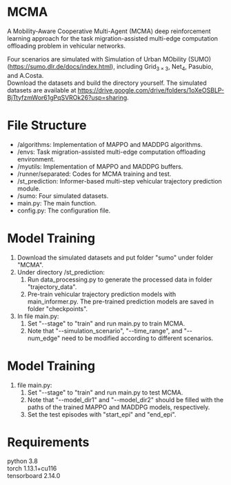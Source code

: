 # MCMA
A Mobility-Aware Cooperative Multi-Agent (MCMA) deep reinforcement learning approach for the task migration-assisted multi-edge computation offloading problem in vehicular networks.

Four scenarios are simulated with Simulation of Urban MObility (SUMO) (https://sumo.dlr.de/docs/index.html), including $\mathrm{Grid}_{3\times 3}$, $\mathrm{Net}_4$, Pasubio, and A.Costa.  
Download the datasets and build the directory yourself. The simulated datasets are available at https://drive.google.com/drive/folders/1oXeOSBLP-BjTtyfzmWor61gPqSVROk26?usp=sharing.

# File Structure
* /algorithms: Implementation of MAPPO and MADDPG algorithms.
* /envs: Task migration-assisted multi-edge computation offloading environment.
* /myutils: Implementation of MAPPO and MADDPG buffers.
* /runner/separated: Codes for MCMA training and test.
* /st_prediction: Informer-based multi-step vehicular trajectory prediction module.
* /sumo: Four simulated datasets.
* main.py: The main function.
* config.py: The configuration file.

# Model Training
1. Download the simulated datasets and put folder "sumo" under folder "MCMA".
2. Under directory /st_prediction:  
   1) Run data_processing.py to generate the processed data in folder "trajectory_data".  
   2) Pre-train vehicular trajectory prediction models with main_informer.py. The pre-trained prediction models are saved in folder "checkpoints".
4. In file main.py:  
   1) Set "--stage" to "train" and run main.py to train MCMA.  
   2) Note that "--simulation_scenario", "--time_range", and "--num_edge" need to be modified according to different scenarios.

# Model Training
1. file main.py:  
   1) Set "--stage" to "train" and run main.py to test MCMA.  
   2) Note that "--model_dir1" and "--model_dir2" should be filled with the paths of the trained MAPPO and MADDPG models, respectively.  
   3) Set the test episodes with "start_epi" and "end_epi".

# Requirements
python 3.8  
torch 1.13.1+cu116  
tensorboard 2.14.0
